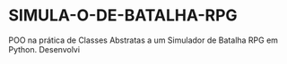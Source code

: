 # SIMULA-O-DE-BATALHA-RPG
POO na prática de Classes Abstratas a um Simulador de Batalha RPG em Python. Desenvolvi
